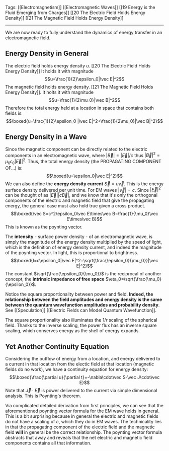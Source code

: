 Tags: [[Electromagnetism]] [[Electromagnetic Waves]] [[19 Energy is the Fluid Emerging from Charges]] [[20 The Electric Field Holds Energy Density]] [[21 The Magnetic Field Holds Energy Density]]
___
We are now ready to fully understand the dynamics of energy transfer in an electromagnetic field. 
## Energy Density in General
The electric field holds energy density $u$. [[20 The Electric Field Holds Energy Density]] It holds it with magnitude
$$u=\frac{1}{2}\epsilon_0|\vec E|^2$$
The magnetic field holds energy density. [[21 The Magnetic Field Holds Energy Density]]. It holts it with magnitude
$$u=\frac{1}{2\mu_0}|\vec B|^2$$
Therefore the total energy held at a location in space that contains both fields is: 
$$\boxed{u=\frac{1}{2}\epsilon_0 |\vec E|^2+\frac{1}{2\mu_0}|\vec B|^2}$$
## Energy Density in a Wave
Since the magnetic component can be directly related to the electric components in an electromagnetic wave, where $|\vec B|=|\vec E|/c$ thus $|\vec B|^2=\mu_0\epsilon_0|\vec E|^2$. Thus, the total energy density (the PROPAGATING COMPONENT OF...) is:
$$\boxed{u=\epsilon_0|\vec E|^2}$$
We can also define the **energy density current** $\vec S=u\vec v$. This is the energy surface density delivered per unit time. For EM waves $|\vec v|=c$. Since $|\vec E|^2$ can be thought of as $|\vec E||c\vec B|$, and we know that it's only the orthogonal components of the electric and magnetic field that give the propagating energy, the general case must also hold true given a cross product. 
$$\boxed{\vec S=c^2\epsilon_0\vec E\times\vec B=\frac{1}{\mu_0}\vec E\times\vec B}$$
This is known as the poynting vector. 

The **intensity** - surface power density - of an electromagnetic wave, is simply the magnitude of the energy density multiplied by the speed of light, which is the definition of energy density current, and indeed the magnitude of the poynting vector. In light, this is proportional to brightness. 
$$\boxed{I=c\epsilon_0|\vec E|^2=\sqrt{\frac{\epsilon_0}{\mu_0}}|\vec E|^2}$$
The constant $\sqrt{\frac{\epsilon_0}{\mu_0}}$ is the reciprocal of another concept, the **intrinsic impedance of free space** $\eta_0=\sqrt{\frac{\mu_0}{\epsilon_0}}$.

Notice the square proportionality between power and field. **Indeed, the relationship between the field amplitudes and energy density is the same between the quantum wavefunction amplitudes and probability density**. See [[Speculation]] [[Electric Fields can Model Quantum Wavefunction]]. 

The square proportionality also illuminates the $1/r$ scaling of the spherical field. Thanks to the inverse scaling, the power flux has an inverse square scaling, which conserves energy as the shell of energy expands. 
## Yet Another Continuity Equation
Considering the outflow of energy from a location, and energy delivered to a current in that location from the electic field at that location (magnetic fields do no work), we have a continuity equation for energy density:
$$\boxed{\frac{\partial u}{\partial t}=-\nabla\cdot\vec S-\vec J\cdot\vec E}$$
Note that $\vec J\cdot\vec E$ is power delivered to the current via simple dimensional analysis. This is Poynting's theorem. 

Via complicated detailed derivation from first principles, we can see that the aforementioned poynting vector formula for the EM wave holds in general. This is a bit surprising because in general the electric and magnetic fields do not have a scaling of $c$, which they do in EM waves. The technicality lies in that the propagating component of the electric field and the magnetic field **will** in general be the correct relationship. The poynting vector formula abstracts that away and reveals that the net electric and magnetic field components contains all that information. 
